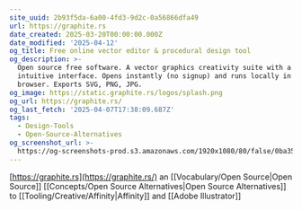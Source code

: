 ```yaml
---
site_uuid: 2b93f5da-6a00-4fd3-9d2c-0a56866dfa49
url: https://graphite.rs
date_created: 2025-03-20T00:00:00.000Z
date_modified: '2025-04-12'
og_title: Free online vector editor & procedural design tool
og_description: >-
  Open source free software. A vector graphics creativity suite with a clean,
  intuitive interface. Opens instantly (no signup) and runs locally in a
  browser. Exports SVG, PNG, JPG.
og_image: https://static.graphite.rs/logos/splash.png
og_url: https://graphite.rs/
og_last_fetch: '2025-04-07T17:38:09.687Z'
tags:
  - Design-Tools
  - Open-Source-Alternatives
og_screenshot_url: >-
  https://og-screenshots-prod.s3.amazonaws.com/1920x1080/80/false/0ba3561944710abf94f478e3a86bfc0b92dc1ba10521f55eec16775bb0d7ae2c.jpeg
---
```




[https://graphite.rs](https://graphite.rs/) an [[Vocabulary/Open Source|Open Source]] [[Concepts/Open Source Alternatives|Open Source Alternatives]] to [[Tooling/Creative/Affinity|Affinity]] and [[Adobe Illustrator]]


